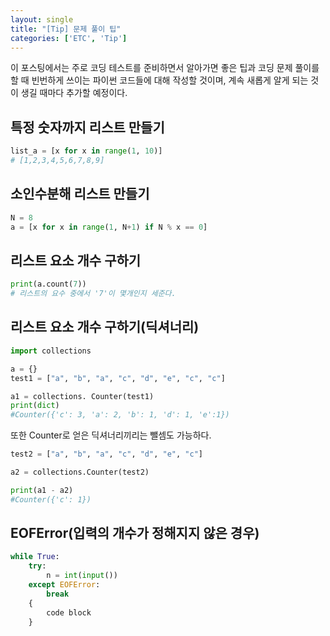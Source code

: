 ```yaml
---
layout: single
title: "[Tip] 문제 풀이 팁"
categories: ['ETC', 'Tip']
---
```






이 포스팅에서는 주로 코딩 테스트를 준비하면서 알아가면 좋은 팁과 코딩 문제 풀이를 할 때 빈번하게 쓰이는 파이썬 코드들에 대해 작성할 것이며, 계속 새롭게 알게 되는 것이 생길 때마다 추가할 예정이다.

## 특정 숫자까지 리스트 만들기

```python
list_a = [x for x in range(1, 10)]
# [1,2,3,4,5,6,7,8,9]
```

## 소인수분해 리스트 만들기

```python
N = 8
a = [x for x in range(1, N+1) if N % x == 0]
```

## 리스트 요소 개수 구하기

```python
print(a.count(7))
# 리스트의 요수 중에서 '7'이 몇개인지 세준다.
```

## 리스트 요소 개수 구하기(딕셔너리)

```python
import collections

a = {}
test1 = ["a", "b", "a", "c", "d", "e", "c", "c"]

a1 = collections. Counter(test1)
print(dict)
#Counter({'c': 3, 'a': 2, 'b': 1, 'd': 1, 'e':1})
```

또한 Counter로 얻은 딕셔너리끼리는 뺄셈도 가능하다.

```python
test2 = ["a", "b", "a", "c", "d", "e", "c"]

a2 = collections.Counter(test2)

print(a1 - a2)
#Counter({'c': 1})
```

## EOFError(입력의 개수가 정해지지 않은 경우)

```python
while True:
    try:
        n = int(input())
    except EOFError:
        break
    {
        code block
    }   
```

























